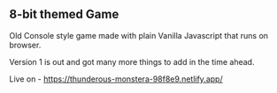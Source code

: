 ## 8-bit themed Game

Old Console style game made with plain Vanilla Javascript that runs on browser.

Version 1 is out and got many more things to add in the time ahead.

Live on - https://thunderous-monstera-98f8e9.netlify.app/
